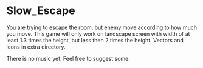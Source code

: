# Slow_Escape
You are trying to escape the room, but enemy move according to how much you move.
This game will only work on landscape screen with width of at least 1.3 times the height, but less then 2 times the height.
Vectors and icons in extra directory.  
  
There is no music yet. Feel free to suggest some.
